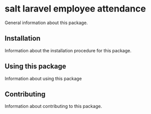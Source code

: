 # salt laravel employee attendance

General information about this package.

## Installation

Information about the installation procedure for this package.

## Using this package

Information about using this package

## Contributing

Information about contributing to this package.